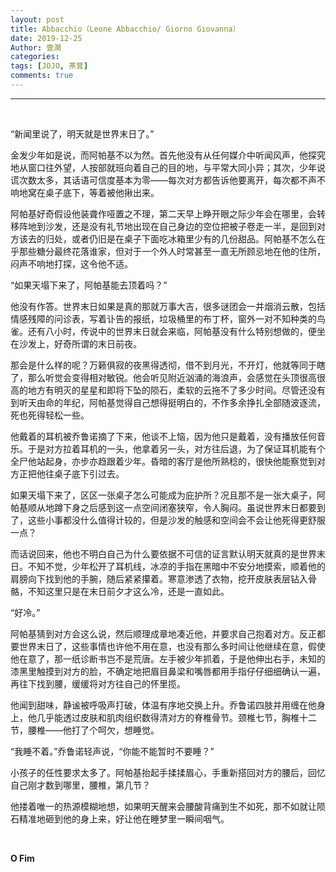 ```yaml
---
layout: post
title: Abbacchio（Leone Abbacchio/ Giorno Giovanna）
date: 2019-12-25
Author: 壹澗
categories: 
tags: [JOJO, 茶茸]
comments: true
--- 
```


***

<br/>

“新闻里说了，明天就是世界末日了。”

金发少年如是说，而阿帕基不以为然。首先他没有从任何媒介中听闻风声，他探究地从窗口往外望，人按部就班向着自己的目的地，与平常大同小异；其次，少年说谎次数太多，其话语可信度基本为零——每次对方都告诉他要离开，每次都不声不响地窝在桌子底下，等着被他揪出来。

阿帕基好奇假设他装聋作哑置之不理，第二天早上睁开眼之际少年会在哪里，会转移阵地到沙发，还是没有礼节地出现在自己身边的空位把被子卷走一半，是回到对方该去的归处，或者仍旧是在桌子下面吃冰箱里少有的几份甜品。阿帕基不怎么在乎那些糖分最终花落谁家，但对于一个外人时常甚至一直无所顾忌地在他的住所，闷声不响地打探，这令他不适。

“如果天塌下来了，阿帕基能去顶着吗？”

他没有作答。世界末日如果是真的那就万事大吉，很多谜团会一并烟消云散，包括情感残障的问诊表，写着讣告的报纸，垃圾桶里的布丁杯，窗外一对不知种类的鸟雀。还有八小时，传说中的世界末日就会来临，阿帕基没有什么特别想做的，便坐在沙发上，好奇所谓的末日前夜。

那会是什么样的呢？万籁俱寂的夜黑得透彻，借不到月光，不开灯，他就等同于瞎了，那么听觉会变得相对敏锐。他会听见附近汹涌的海浪声，会感觉在头顶很高很高的地方有明灭的星星和即将下坠的陨石，柔软的云拖不了多少时间。尽管还没有到听天由命的年纪，阿帕基觉得自己想得挺明白的，不作多余挣扎全部随波逐流，死也死得轻松一些。

他戴着的耳机被乔鲁诺摘了下来，他谈不上恼，因为他只是戴着，没有播放任何音乐。于是对方拉着耳机的一头，他拿着另一头，对方往后退，为了保证耳机能有个全尸他站起身，亦步亦趋跟着少年。昏暗的客厅是他所熟稔的，很快他能察觉到对方正把他往桌子底下引过去。

如果天塌下来了，区区一张桌子怎么可能成为庇护所？况且那不是一张大桌子，阿帕基顺从地蹲下身之后感到这一点空间闭塞狭窄，令人胸闷。虽说世界末日都要到了，这些小事都没什么值得计较的，但是沙发的触感和空间会不会让他死得更舒服一点？

而话说回来，他也不明白自己为什么要依据不可信的证言默认明天就真的是世界末日。不知不觉，少年松开了耳机线，冰凉的手指在黑暗中不安分地摸索，顺着他的肩膀向下找到他的手腕，随后紧紧攥着。寒意渗透了衣物，挖开皮肤表层钻入骨骼，不知这里只是在末日前夕才这么冷，还是一直如此。

“好冷。”

阿帕基猜到对方会这么说，然后顺理成章地凑近他，并要求自己抱着对方。反正都要世界末日了，这些事情也许他不用在意，也没有那么多时间让他继续在意，假使他在意了，那一纸诊断书岂不是荒唐。左手被少年抓着，于是他伸出右手，未知的漆黑里触摸到对方的脸，不确定地把眉目鼻梁和嘴唇都用手指仔仔细细确认一遍，再往下找到腰，缓缓将对方往自己的怀里揽。

他闻到甜味，静谧被呼吸声打破，体温有序地交换上升。乔鲁诺四肢并用缠在他身上，他几乎能透过皮肤和肌肉组织数得清对方的脊椎骨节。颈椎七节，胸椎十二节，腰椎——他打了个呵欠，想睡觉。

“我睡不着。”乔鲁诺轻声说，“你能不能暂时不要睡？”

小孩子的任性要求太多了。阿帕基抬起手揉揉眉心，手重新搭回对方的腰后，回忆自己刚才数到哪里，腰椎，第几节？

他搂着唯一的热源模糊地想，如果明天醒来会腰酸背痛到生不如死，那不如就让陨石精准地砸到他的身上来，好让他在睡梦里一瞬间咽气。

<br/>

**O Fim**